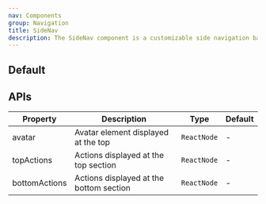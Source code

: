 ```yaml
---
nav: Components
group: Navigation
title: SideNav
description: The SideNav component is a customizable side navigation bar. It takes in an optional avatar and top actions to be displayed at the top, and a required bottom actions prop to be displayed at the bottom.
---
```


## Default

<code src="./demos/index.tsx" nopadding></code>

## APIs

| Property      | Description                             | Type        | Default |
| ------------- | --------------------------------------- | ----------- | ------- |
| avatar        | Avatar element displayed at the top     | `ReactNode` | -       |
| topActions    | Actions displayed at the top section    | `ReactNode` | -       |
| bottomActions | Actions displayed at the bottom section | `ReactNode` | -       |
